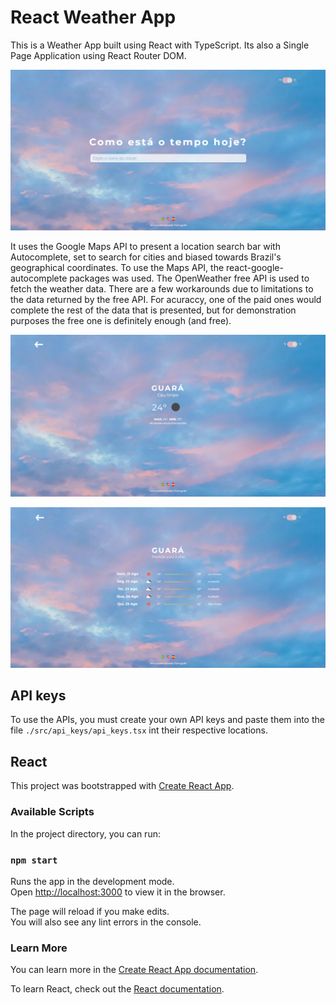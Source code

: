 # React Weather App

This is a Weather App built using React with TypeScript. 
Its also a Single Page Application using React Router DOM.

![Main Screen Image](images/main_screen.png?raw=true)

It uses the Google Maps API to present a location search bar with Autocomplete, set to search for cities and biased towards Brazil's geographical coordinates. To use the Maps API, the react-google-autocomplete packages was used.
The OpenWeather free API is used to fetch the weather data. There are a few workarounds due to limitations to the data returned by the free API. For acuraccy, one of the paid ones would complete the rest of the data that is presented, but for demonstration purposes the free one is definitely enough (and free).


![Current Weather Image](images/weather_single.png?raw=true)

![5 Day Weather Image](images/weather_multi.png?raw=true)

## API keys
To use the APIs, you must create your own API keys and paste them into the file `./src/api_keys/api_keys.tsx` int their respective locations.


## React

This project was bootstrapped with [Create React App](https://github.com/facebook/create-react-app).

### Available Scripts

In the project directory, you can run:

### `npm start`

Runs the app in the development mode.\
Open [http://localhost:3000](http://localhost:3000) to view it in the browser.

The page will reload if you make edits.\
You will also see any lint errors in the console.

### Learn More

You can learn more in the [Create React App documentation](https://facebook.github.io/create-react-app/docs/getting-started).

To learn React, check out the [React documentation](https://reactjs.org/).
